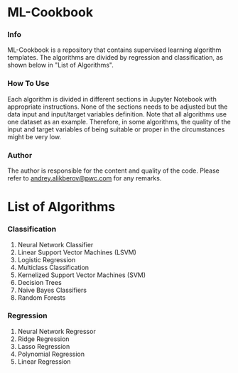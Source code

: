 # ML-Cookbook
### Info 
ML-Cookbook is a repository that contains supervised learning algorithm templates. The algorithms are divided by regression and classification, as shown below in "List of Algorithms". 

### How To Use
Each algorithm is divided in different sections in Jupyter Notebook with appropriate instructions. None of the sections needs to be adjusted but the data input and input/target variables definition. Note that all algorithms use one dataset as an example. Therefore, in some algorithms, the quality of the input and target variables of being suitable or proper in the circumstances might be very low.

### Author
The author is responsible for the content and quality of the code. Please refer to andrey.alikberov@pwc.com for any remarks. 

# List of Algorithms
### Classification
1. Neural Network Classifier
2. Linear Support Vector Machines (LSVM)
3. Logistic Regression
4. Multiclass Classification
5. Kernelized Support Vector Machines (SVM)
6. Decision Trees
7. Naive Bayes Classifiers
8. Random Forests

### Regression 
1. Neural Network Regressor
2. Ridge Regression
3. Lasso Regression 
4. Polynomial Regression
5. Linear Regression 
 
